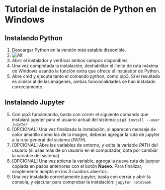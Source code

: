 # Tutorial de instalación de Python en Windows
## Instalando Python

 1. Descargar Python en la versión más estable disponible.
 2. ![Alt]()
 3. Abrir el instalador y verificar ambos campos disponibles.
 4. Una vez completada la instalación, deshabilitar el límite de ruta máxima de Windows usando la función extra que ofrece el instalador de Python.
 5. Abre cmd y ejecuta tanto el comando python, como pip3. Si el resultado es similar al de las imágenes, ambas funcionalidades se han instalado correctamente.
## Instalando Jupyter
 5. Con pip3 funcionando, basta con correr el siguiente comando que instalará jupyter para el usuario actual del sistema:
`pip3 install --user jupyter`
 6. [OPCIONAL] Una vez finalizada la instalación, si aparecen mensaje de color amarillo como los de la imagen, deberás agregar la ruta de jupyter a la ruta general del sistema (*PATH*).
 7. [OPCIONAL] Abre las variables de entorno, y edita la variable *PATH* del usuario (si usas más de un usuario en el computador, opta por cambiar la variable del sistema).
 8. [OPCIONAL] Una vez abierta la variable, agrega la nueva ruta de jupyter copiada en pasos anteriores con el botón **Nuevo**. Para finalizar, simplemente acepta en los 3 cuadros abiertos.
 9. Una vez instalado correctamente jupyter, basta con cerrar y abrir la consola, y ejecutar para comprobar la instalación:
`jupyter notebook`
<!--stackedit_data:
eyJoaXN0b3J5IjpbLTEwMTQ3NjUxMzEsLTEyODU2NDc4ODksMT
Q3MDQ4NDcxM119
-->